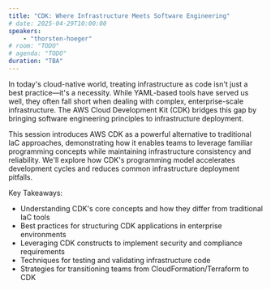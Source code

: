 ```yaml
---
title: "CDK: Where Infrastructure Meets Software Engineering"
# date: 2025-04-29T10:00:00
speakers:
    - "thorsten-hoeger"
# room: "TODO"
# agenda: "TODO"
duration: "TBA"
---
```


In today's cloud-native world, treating infrastructure as code isn't just a best practice—it's a necessity. While YAML-based tools have served us well, they often fall short when dealing with complex, enterprise-scale infrastructure. The AWS Cloud Development Kit (CDK) bridges this gap by bringing software engineering principles to infrastructure deployment.

This session introduces AWS CDK as a powerful alternative to traditional IaC approaches, demonstrating how it enables teams to leverage familiar programming concepts while maintaining infrastructure consistency and reliability. We'll explore how CDK's programming model accelerates development cycles and reduces common infrastructure deployment pitfalls.

Key Takeaways:

* Understanding CDK's core concepts and how they differ from traditional IaC tools
* Best practices for structuring CDK applications in enterprise environments
* Leveraging CDK constructs to implement security and compliance requirements
* Techniques for testing and validating infrastructure code
* Strategies for transitioning teams from CloudFormation/Terraform to CDK
